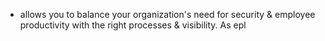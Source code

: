 - allows you to balance your organization's need for security & employee productivity with the right processes & visibility. As epl
